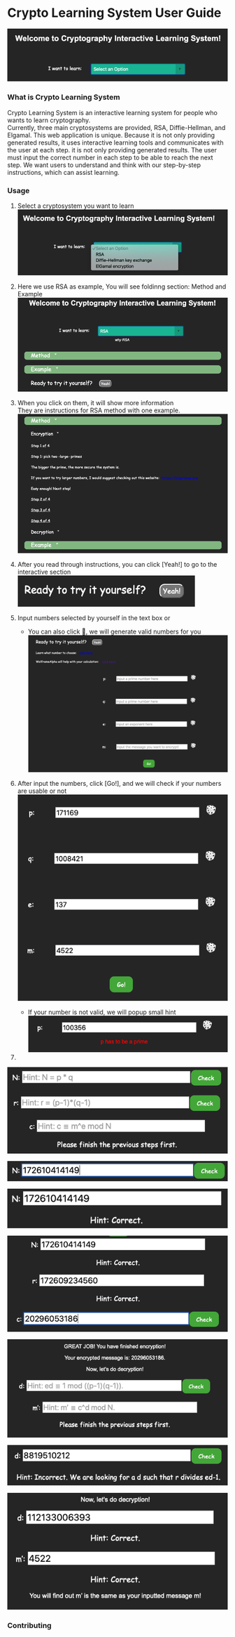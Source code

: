 # Crypto Learning System User Guide
<p align='center'>
<a href="https://crypto-learning-sys.herokuapp.com" class="image"><img src="images/mainpage.png" alt="" /></a><br/>
</p>

### What is Crypto Learning System

Crypto Learning System is an interactive learning system for people who wants to learn cryptography. <br/>
Currently, three main cryptosystems are provided, RSA, Diffie-Hellman, and Elgamal. This web application is unique. Because it is not only providing generated results, it uses interactive learning tools and communicates with the user at each step. it is not only providing generated results. The user must input the correct number in each step to be able to reach the next step. We want users to understand and think with our step-by-step instructions, which can assist learning. <br/>

### Usage
1. Select a cryptosystem you want to learn
<a href="https://crypto-learning-sys.herokuapp.com" class="image"><img src="images/instruction1.png" alt="" /></a><br/>
2. Here we use RSA as example, You will see foldinng section: Method and Example
<a href="https://crypto-learning-sys.herokuapp.com" class="image"><img src="images/instruction2.png" alt="" /></a><br/>
3. When you click on them, it will show more information<br/>
They are instructions for RSA method with one example.
<a href="https://crypto-learning-sys.herokuapp.com" class="image"><img src="images/instruction3.png" alt="" /></a><br/>
4. After you read through instructions, you can click [Yeah!] to go to the interactive section
<a href="https://crypto-learning-sys.herokuapp.com" class="image"><img src="images/instruction4.png" alt="" /></a><br/>
5. Input numbers selected by yourself in the text box or
	- You can also click 🎲, we will generate valid numbers for you <br/>
<a href="https://crypto-learning-sys.herokuapp.com" class="image"><img src="images/instruction5.png" alt="" /></a><br/>

6. After input the numbers, click [Go!], and we will check if your numbers are usable or not
<a href="https://crypto-learning-sys.herokuapp.com" class="image"><img src="images/instruction7.png" alt="" /></a><br/>
	- If your number is not valid, we will popup small hint
	<a href="https://crypto-learning-sys.herokuapp.com" class="image"><img src="images/error1.png" alt="" /></a><br/>
7. 
<a href="https://crypto-learning-sys.herokuapp.com" class="image"><img src="images/instruction8.png" alt="" /></a><br/>

<a href="https://crypto-learning-sys.herokuapp.com" class="image"><img src="images/instruction9.png" alt="" /></a><br/>

<a href="https://crypto-learning-sys.herokuapp.com" class="image"><img src="images/instruction10.png" alt="" /></a><br/>

<a href="https://crypto-learning-sys.herokuapp.com" class="image"><img src="images/instruction11.png" alt="" /></a><br/>

<a href="https://crypto-learning-sys.herokuapp.com" class="image"><img src="images/instruction12.png" alt="" /></a><br/>

<a href="https://crypto-learning-sys.herokuapp.com" class="image"><img src="images/instruction13.png" alt="" /></a><br/>

<a href="https://crypto-learning-sys.herokuapp.com" class="image"><img src="images/instruction14.png" alt="" /></a><br/>

### Contributing








